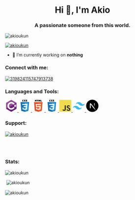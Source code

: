<h1 align="center">Hi 👋, I'm Akio</h1>
<h3 align="center">A passionate someone from this world.</h3>

<p align="left"> <img src="https://komarev.com/ghpvc/?username=akioukun&label=Profile%20views&color=0e75b6&style=flat" alt="akioukun" /> </p>

<p align="left"> <a href="https://github.com/ryo-ma/github-profile-trophy"><img src="https://github-profile-trophy.vercel.app/?username=akioukun" alt="akioukun" /></a> </p>

- 🔭 I’m currently working on **nothing**


<h3 align="left">Connect with me:</h3>
<p align="left">
<a href="https://discord.com/users/1158381381383114792" target="blank"><img align="center" src="https://raw.githubusercontent.com/rahuldkjain/github-profile-readme-generator/master/src/images/icons/Social/discord.svg" alt="319824115747913738" height="30" width="40" /></a>
</p>

<h3 align="left">Languages and Tools:</h3>
<p align="left"> <a href="https://www.w3schools.com/cs/" target="_blank" rel="noreferrer"> <img src="https://raw.githubusercontent.com/devicons/devicon/master/icons/csharp/csharp-original.svg" alt="csharp" width="40" height="40"/>
  </a>
  <a href="https://www.w3schools.com/css/" target="_blank" rel="noreferrer"> <img src="https://raw.githubusercontent.com/devicons/devicon/master/icons/css3/css3-original-wordmark.svg" alt="css3" width="40" height="40"/> </a> <a href="https://www.w3.org/html/" target="_blank" rel="noreferrer"> <img src="https://raw.githubusercontent.com/devicons/devicon/master/icons/html5/html5-original-wordmark.svg" alt="html5" width="40" height="40"/> </a>
<a href="https://www.w3schools.com/css/" target="_blank" rel="noreferrer"> <img src="https://raw.githubusercontent.com/devicons/devicon/master/icons/css3/css3-original-wordmark.svg" alt="css3" width="40" height="40"/> </a> <a href="https://www.w3schools.com/js/" target="_blank" rel="noreferrer"> <img src="https://raw.githubusercontent.com/devicons/devicon/1119b9f84c0290e0f0b38982099a2bd027a48bf1/icons/javascript/javascript-original.svg" alt="js" width="40" height="40"/> </a> <a href="https://tailwindcss.com/" target="_blank" rel="noreferrer"> <img src="https://raw.githubusercontent.com/devicons/devicon/1119b9f84c0290e0f0b38982099a2bd027a48bf1/icons/tailwindcss/tailwindcss-plain.svg" alt="tailwindcss" width="40" height="40"/> </a>
<a href="https://nextjs.org/" target="_blank" rel="noreferrer"> <img src="https://raw.githubusercontent.com/devicons/devicon/1119b9f84c0290e0f0b38982099a2bd027a48bf1/icons/nextjs/nextjs-original.svg" alt="nextjs" width="40" height="40"/> </a></p>

<h3 align="left">Support:</h3>

<p><a href="https://www.buymeacoffee.com/akioukun"> <img align="center" src="https://cdn.buymeacoffee.com/buttons/v2/default-yellow.png" height="50" width="210" alt="akioukun" /></a></p><br><br>
<h3 alignt="left">Stats:</h3>

<p><img align="center" src="https://github-readme-stats.vercel.app/api/top-langs?username=akioukun&show_icons=true&locale=en&layout=compact" alt="akioukun" /></p>

<p>&nbsp;<img align="center" src="https://github-readme-stats.vercel.app/api?username=akioukun&show_icons=true&locale=en" alt="akioukun" /></p>

<p><img align="center" src="https://github-readme-streak-stats.herokuapp.com/?user=akioukun&" alt="akioukun" /></p>
